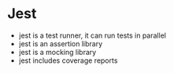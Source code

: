 # Jest

- jest is a test runner, it can run tests in parallel
- jest is an assertion library
- jest is a mocking library
- jest includes coverage reports
